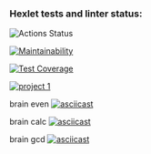 ### Hexlet tests and linter status:
![Actions Status](/workflows/hexlet-check/badge.svg)

[![Maintainability](https://api.codeclimate.com/v1/badges/a99a88d28ad37a79dbf6/maintainability)](https://codeclimate.com/github/codeclimate/codeclimate/maintainability)

[![Test Coverage](https://api.codeclimate.com/v1/badges/a99a88d28ad37a79dbf6/test_coverage)](https://codeclimate.com/github/codeclimate/codeclimate/test_coverage)

[![project 1](https://github.com/Anddersen/frontend-project-lvl1/workflows/hexlet-check/badge.svg)](https://github.com/Anddersen/frontend-project-lvl1/actions)

brain even
[![asciicast](https://asciinema.org/a/13PHPTq1pGvSFfTFe5590wAzI.svg)](https://asciinema.org/a/13PHPTq1pGvSFfTFe5590wAzI)

brain calc
[![asciicast](https://asciinema.org/a/Y1yx09cSBaWiZp3ROsA8UoWWu.svg)](https://asciinema.org/a/Y1yx09cSBaWiZp3ROsA8UoWWu)

brain gcd
[![asciicast](https://asciinema.org/a/IbNMAOqUZ4MoKQa35z1QfyruY.svg)](https://asciinema.org/a/IbNMAOqUZ4MoKQa35z1QfyruY)